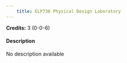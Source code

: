 ```yaml
---
    title: ELP736 Physical Design Laboratory
---
```

**Credits:** 3 (0-0-6)



#### Description 
No description available